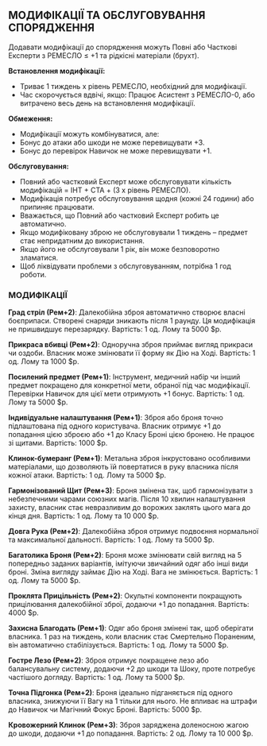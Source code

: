 ## МОДИФІКАЦІЇ ТА ОБСЛУГОВУВАННЯ СПОРЯДЖЕННЯ

Додавати модифікації до спорядження можуть Повні або Часткові Експерти з РЕМЕСЛО ≤ +1 та рідкісні матеріали (брухт).

**Встановлення модифікації:**
- Триває 1 тиждень x рівень РЕМЕСЛО, необхідний для модифікації.
- Час скорочується вдвічі, якщо: Працює Асистент з РЕМЕСЛО-0, або витрачено весь день на встановлення модифікації.

**Обмеження:**
- Модифікації можуть комбінуватися, але:
- Бонус до атаки або шкоди не може перевищувати +3.
- Бонус до перевірок Навичок не може перевищувати +1.

**Обслуговування:**
- Повний або частковий Експерт може обслуговувати кількість модифікацій = ІНТ + СТА + (3 x рівень РЕМЕСЛО).
- Модифікація потребує обслуговування щодня (кожні 24 години) або припиняє працювати.
- Вважається, що Повний або частковий Експерт робить це автоматично.
- Якщо модифіковану зброю не обслуговували 1 тиждень – предмет стає непридатним до використання.
- Якщо його не обслуговували 1 рік, він може безповоротно зламатися.
- Щоб ліквідувати проблеми з обслуговуванням, потрібна 1 год роботи.

### МОДИФІКАЦІЇ

**Град стріл (Рем+2)**: Далекобійна зброя автоматично створює власні боєприпаси. Створені снаряди зникають після 1 раунду. Ця модифікація не пришвидшує перезарядку. Вартість: 1 од. Лому та 5000 $p.

**Прикраса вбивці (Рем+2)**: Одноручна зброя приймає вигляд прикраси чи оздоби. Власник може змінювати її форму як Дію на Ході. Вартість: 1 од. Лому та 1000 $p.

**Посилений предмет (Рем+1)**: Інструмент, медичний набір чи інший предмет покращено для конкретної мети, обраної під час модифікації. Перевірки Навичок для цієї мети отримують +1 бонус. Вартість: 1 од. Лому та 5000 $p.

**Індивідуальне налаштування (Рем+1)**: Зброя або броня точно підлаштована під одного користувача. Власник отримує +1 до попадання цією зброєю або +1 до Класу Броні цією бронею. Не працює зі щитами. Вартість: 1000 $p.

**Клинок-бумеранг (Рем+1)**: Метальна зброя інкрустовано особливими матеріалами, що дозволяють їй повертатися в руку власника після кожної атаки. Вартість: 1 од. Лому та 5000 $p.

**Гармонізований Щит (Рем+3)**: Броня змінена так, щоб гармонізувати з небезпечними чарами союзних магів. Після 10 хвилин налаштування захисту, власник стає невразливим до ворожих заклять цього мага до кінця дня. Вартість: 1 од. Лому та 10 000 $p.

**Довга Рука (Рем+2)**: Далекобійна зброя отримує подвоєння нормальної та максимальної дальності. Вартість: 1 од. Лому та 5000 $p.

**Багатолика Броня (Рем+2)**: Броня може змінювати свій вигляд на 5 попередньо заданих варіантів, імітуючи звичайний одяг або інші види броні. Зміна вигляду займає Дію на Ході. Вага не змінюється. Вартість: 1 од. Лому та 5000 $p.

**Проклята Прицільність (Рем+2)**: Окультні компоненти покращують прицілювання далекобійної зброї, додаючи +1 до попадання. Вартість: 4000 $p.

**Захисна Благодать (Рем+1)**: Одяг або броня змінені так, щоб оберігати власника. 1 раз на тиждень, коли власник стає Смертельно Пораненим, він автоматично стабілізується. Вартість: 1 од. Лому та 5000 $p.

**Гостре Лезо (Рем+2)**: Зброя отримує покращене лезо або балансувальну систему, додаючи +2 до шкоди та Шоку, проте потребує частішого догляду. Вартість: 1 од. Лому та 5000 $p.

**Точна Підгонка (Рем+2)**: Броня ідеально підганяється під одного власника, знижуючи її Вагу на 1 тільки для нього. Не впливає на штрафи до Навичок чи Магічний Фокус Броні. Вартість: 5000 $p.

**Кровожерний Клинок (Рем+3)**: Зброя заряджена доленосною жагою до шкоди, додаючи +1 до попадання. Вартість: 2 од. Лому та 10 000 $p.